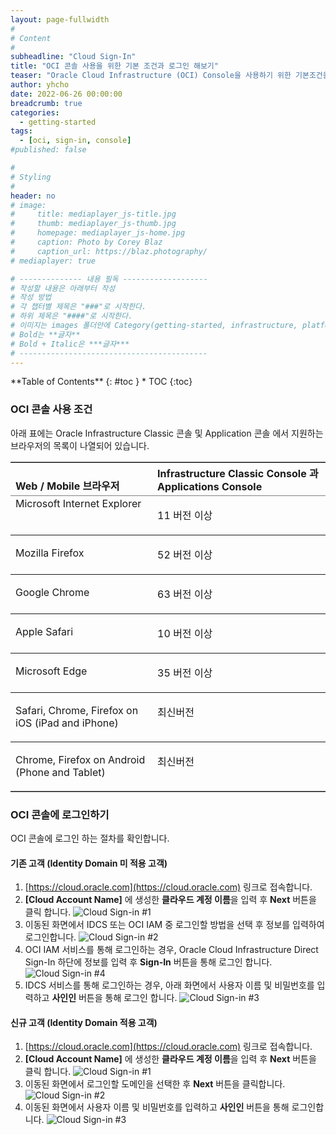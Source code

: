 ```yaml
---
layout: page-fullwidth
#
# Content
#
subheadline: "Cloud Sign-In"
title: "OCI 콘솔 사용을 위한 기본 조건과 로그인 해보기"
teaser: "Oracle Cloud Infrastructure (OCI) Console을 사용하기 위한 기본조건을 확인하고 로그인 절차에 대해 알아봅니다."
author: yhcho
date: 2022-06-26 00:00:00
breadcrumb: true
categories:
  - getting-started
tags:
  - [oci, sign-in, console]
#published: false

#
# Styling
#
header: no
# image:
#     title: mediaplayer_js-title.jpg
#     thumb: mediaplayer_js-thumb.jpg
#     homepage: mediaplayer_js-home.jpg
#     caption: Photo by Corey Blaz
#     caption_url: https://blaz.photography/
# mediaplayer: true

# -------------- 내용 필독 -------------------
# 작성할 내용은 아래부터 작성
# 작성 방법
# 각 챕터별 제목은 "###"로 시작한다.
# 하위 제목은 "####"로 시작한다.
# 이미지는 images 폴더안에 Category(getting-started, infrastructure, platform, database, aiml)에 넣고 사용 시 "../../images/카테고리명/이미지" 형태로 참조한다.
# Bold는 **글자**
# Bold + Italic은 ***글자***
# ------------------------------------------
---
```


<div class="panel radius" markdown="1">
**Table of Contents**
{: #toc }
*  TOC
{:toc}
</div>

### OCI 콘솔 사용 조건
아래 표에는 Oracle Infrastructure Classic 콘솔 및 Application 콘솔 에서 지원하는 브라우저의 목록이 나열되어 있습니다.
<table cellpadding="4" cellspacing="0" class="Formal" title="" summary="This table lists the browser requirements for Applications Console and Infrastructure Classic Console." width="100%" frame="hsides" border="1" rules="rows">
 <thead>
    <tr align="left" valign="top">
       <th align="left" valign="bottom" width="0%" id="d1522e47">Web / Mobile 브라우저</th>
       <th align="left" valign="bottom" width="0%" id="d1522e49"><span>Infrastructure Classic Console</span> 과 <span>Applications Console</span></th>
    </tr>
 </thead>
 <tbody>
    <tr align="left" valign="top">
       <td align="left" valign="top" width="0%" id="d1522e57" headers="d1522e47 ">Microsoft Internet Explorer</td>
       <td align="left" valign="top" width="0%" headers="d1522e57 d1522e49 ">
          <p>11 버전 이상</p>
       </td>
    </tr>
    <tr align="left" valign="top">
       <td align="left" valign="top" width="0%" id="d1522e63" headers="d1522e47 ">
          <p>Mozilla Firefox</p>
       </td>
       <td align="left" valign="top" width="0%" headers="d1522e63 d1522e49 ">
          <p> 52 버전 이상</p>
       </td>
    </tr>
    <tr align="left" valign="top">
       <td align="left" valign="top" width="0%" id="d1522e70" headers="d1522e47 ">
          <p>Google Chrome</p>
       </td>
       <td align="left" valign="top" width="0%" headers="d1522e70 d1522e49 ">
          <p>63 버전 이상</p>
       </td>
    </tr>
    <tr align="left" valign="top">
       <td align="left" valign="top" width="0%" id="d1522e77" headers="d1522e47 ">
          <p>Apple Safari</p>
       </td>
       <td align="left" valign="top" width="0%" headers="d1522e77 d1522e49 ">
          <p>10 버전 이상</p>
       </td>
    </tr>
    <tr align="left" valign="top">
       <td align="left" valign="top" width="0%" id="d1522e84" headers="d1522e47 ">
          <p>Microsoft Edge</p>
       </td>
       <td align="left" valign="top" width="0%" headers="d1522e84 d1522e49 ">
          <p>35 버전 이상</p>
       </td>
    </tr>
    <tr align="left" valign="top">
       <td align="left" valign="top" width="0%" id="d1522e91" headers="d1522e47 ">
          <p>Safari, Chrome, Firefox on iOS (iPad and iPhone)</p>
       </td>
       <td align="left" valign="top" width="0%" headers="d1522e91 d1522e49 ">
          <p>최신버전</p>
       </td>
    </tr>
    <tr align="left" valign="top">
       <td align="left" valign="top" width="0%" id="d1522e98" headers="d1522e47 ">
          <p>Chrome, Firefox on Android (Phone and Tablet) </p>
       </td>
       <td align="left" valign="top" width="0%" headers="d1522e98 d1522e49 ">
          <p>최신버전</p>
       </td>
    </tr>
 </tbody>
</table>

### OCI 콘솔에 로그인하기
OCI 콘솔에 로그인 하는 절차를 확인합니다.

#### 기존 고객 (Identity Domain 미 적용 고객)
1. [https://cloud.oracle.com](https://cloud.oracle.com) 링크로 접속합니다.
2. **[Cloud Account Name]** 에 생성한 **클라우드 계정 이름**을 입력 후 **Next** 버튼을 클릭 합니다.
   ![Cloud Sign-in #1]({{site.urlblogimg2022_2023}}/assets/img/getting-started/2022/oci-cloud-sign-in.png " ")
3. 이동된 화면에서 IDCS 또는 OCI IAM 중 로그인할 방법을 선택 후 정보를 입력하여 로그인합니다.
   ![Cloud Sign-in #2]({{site.urlblogimg2022_2023}}/assets/img/getting-started/2022/oci-cloud-sign-in-options.png " ")
4. OCI IAM 서비스를 통해 로그인하는 경우, Oracle Cloud Infrastructure Direct Sign-In 하단에 정보를 입력 후 **Sign-In** 버튼을 통해 로그인 합니다.
   ![Cloud Sign-in #4]({{site.urlblogimg2022_2023}}/assets/img/getting-started/2022/oci-cloud-sign-in-iam.png " ")
5. IDCS 서비스를 통해 로그인하는 경우, 아래 화면에서 사용자 이름 및 비밀번호를 입력하고 **사인인** 버튼을 통해 로그인 합니다.
   ![Cloud Sign-in #3]({{site.urlblogimg2022_2023}}/assets/img/getting-started/2022/oci-cloud-sign-in-idcs.png " ")

#### 신규 고객 (Identity Domain 적용 고객)
1. [https://cloud.oracle.com](https://cloud.oracle.com) 링크로 접속합니다.
2. **[Cloud Account Name]** 에 생성한 **클라우드 계정 이름**을 입력 후 **Next** 버튼을 클릭 합니다.
   ![Cloud Sign-in #1]({{site.urlblogimg2022_2023}}/assets/img/getting-started/2022/oci-cloud-sign-in.png " ")
3. 이동된 화면에서 로그인할 도메인을 선택한 후 **Next** 버튼을 클릭합니다.
   ![Cloud Sign-in #2]({{site.urlblogimg2022_2023}}/assets/img/getting-started/2022/oci-cloud-id-sign-in.png " ")
5. 이동된 화면에서 사용자 이름 및 비밀번호를 입력하고 **사인인** 버튼을 통해 로그인합니다.
   ![Cloud Sign-in #3]({{site.urlblogimg2022_2023}}/assets/img/getting-started/2022/oci-cloud-id-sign-in2.png)

